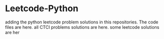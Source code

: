 # Leetcode-Python
adding the python leetcode problem solutions in this repositories. 
The code files are here.
all CTCI problems solutions are here.
some leetcode solutions are her







































































































































































































































































































































































































































































































































































































































































